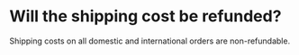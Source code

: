 # Will the shipping cost be refunded?

Shipping costs on all domestic and international orders are non-refundable.